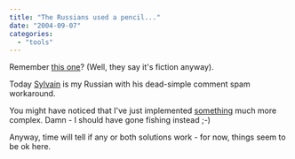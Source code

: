 ```yaml
---
title: "The Russians used a pencil..."
date: "2004-09-07"
categories: 
  - "tools"
---
```


Remember [this one](http://www.truthorfiction.com/rumors/s/spacepen.htm)? (Well, they say it's fiction anyway).

Today [Sylvain](http://www.anyware-tech.com/blogs/sylvain/archives/000139.html) is my Russian with his dead-simple comment spam workaround.

You might have noticed that I've just implemented [something](http://mt-plugins.org/archives/entry/scode.php) much more complex. Damn - I should have gone fishing instead ;-)

Anyway, time will tell if any or both solutions work - for now, things seem to be ok here.
